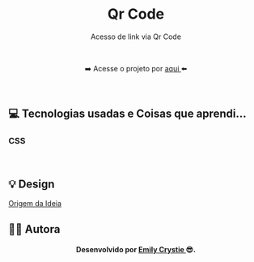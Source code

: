 <div align="center">
 <h1> Qr Code </h1>
 <p> Acesso de link via Qr Code </p>
 <br>
 <p> ➡️ Acesse o projeto por <a href="https://crystie-qrcode.netlify.app" target="_blank"> aqui </a>⬅️</p>



</div>
<br>
 
<h2> 💻 Tecnologias usadas e Coisas que aprendi... </h2>
<h3> CSS 
  <!-- <img src="https://cdn-icons-png.flaticon.com/512/732/732190.png" alt="CSS3" width="15" height="15"/> -->
</h3>
<ol>
    <!-- <li><code>positions</code>: posicionar elementos conforme elementos ancestrais</li>
    <li> Pseudo-classes <code>::before</code> e <code>::after</code>: seletores que permitem adicionar conteúdo antes ou depois de um elemento e não modificam o html</li>
    <li><code>transform: skewX()</code>: aplica uma inclinação ao elemento, conforme os graus informado</li>
    <li><code>transform:translate()</code>: move um elemento pelos eixo x/y</li>
    <li> <code>filter: drop-shadow(offset-x offset-y blur-radius color)</code>: adicona sombra ao elemento</li> -->
</ol>
<br>
 
<h2> 💡 Design </h2>
<a href="https://www.youtube.com/watch?v=3YcwdyCa1GY&list=PLIQNE5T0N25oOmHWX37ktD1dpXOU6TLOV&index=18" target="_blank"> Origem da Ideia </a>
<br>

<h2> 👩‍💻 Autora </h2>
<h4 align="center"> Desenvolvido por <a href="https://www.linkedin.com/in/emilycrystie/" target="_blank"> Emily Crystie <a>  😎. <h4>